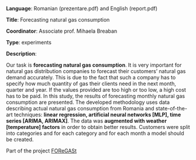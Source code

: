 **Language**: Romanian (prezentare.pdf) and English (report.pdf)

**Title**: Forecasting natural gas consumption

**Coordinator**: Associate prof. Mihaela Breaban

**Type**: experiments

**Description**:

Our task is **forecasting natural gas consumption**. It is very important for natural gas distribution companies to forecast their customers’ natural gas demand accurately. This is due to the fact that such a company has to specify how much quantity of gas their clients need in the next month, quarter and year. If the values provided are too high or too low, a high cost has to be paid. In this study, the results of forecasting monthly natural gas consumption are presented. The developed methodology uses data describing actual natural gas consumption from Romania and state-of-the-art techniques: **linear regression, artificial neural networks [MLP], time series [ARIMA, ARIMAX]**. The data was **augmented with weather [temperature] factors** in order to obtain better results. Customers were split into categories and for each category and for each month a model should be created.

Part of the project [FOReGASt](https://profs.info.uaic.ro/~foregast/)
